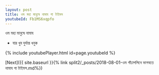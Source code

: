 ```yaml
---
layout: post
title: ওম মহা মানুষে নামায গা টাইমস
youtubeId: Fb1MS6xqpfo
---
```

 
 
 ওম মহা মানুষে নামায  
 
 -  যার খুব দুর্দান্ত ধনুক 
 
  
 
  
 
 
 
 
 
 


{% include youtubePlayer.html id=page.youtubeId %}
 
[Next]({{ site.baseurl }}{% link  split2/_posts/2018-08-01-ওম গাঁঢাপলিনে ভাগবতে নামায গা টাইমস.md%})
 

